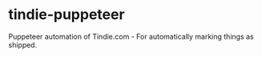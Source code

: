 # tindie-puppeteer
Puppeteer automation of Tindie.com - For automatically marking things as shipped.
